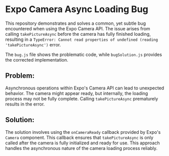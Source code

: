 # Expo Camera Async Loading Bug

This repository demonstrates and solves a common, yet subtle bug encountered when using the Expo Camera API.  The issue arises from calling `takePictureAsync` before the camera has fully finished loading, resulting in a `TypeError: Cannot read properties of undefined (reading 'takePictureAsync')` error.

The `bug.js` file shows the problematic code, while `bugSolution.js` provides the corrected implementation.

## Problem:
Asynchronous operations within Expo's Camera API can lead to unexpected behavior. The camera might appear ready, but internally, the loading process may not be fully complete.  Calling `takePictureAsync` prematurely results in the error.

## Solution:
The solution involves using the `onCameraReady` callback provided by Expo's `Camera` component. This callback ensures that `takePictureAsync` is only called after the camera is fully initialized and ready for use.  This approach handles the asynchronous nature of the camera loading process reliably.